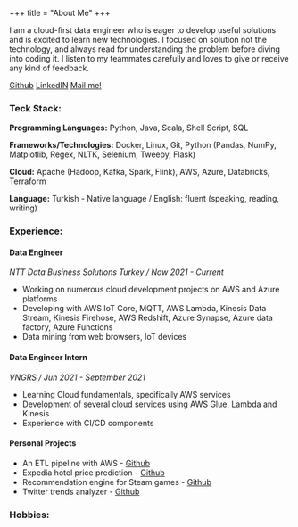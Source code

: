 +++
title = "About Me"
+++

I am a cloud-first data engineer who is eager to develop useful solutions and is excited to learn new technologies. I focused on solution not the technology, and always read for understanding the problem before diving into coding it. I listen to my teammates carefully and loves to give or receive any kind of feedback.

[Github](https://github.com/mehmetkocer) [LinkedIN](https://linkedin.com/in/mehmetkocer) [Mail me!](mehmetkocer@proton.me)

### Teck Stack:
**Programming Languages:** Python, Java, Scala, Shell Script, SQL

**Frameworks/Technologies:** Docker, Linux, Git, Python (Pandas, NumPy, Matplotlib, Regex, NLTK, Selenium, Tweepy, Flask) 

**Cloud:** Apache (Hadoop, Kafka, Spark, Flink), AWS, Azure, Databricks, Terraform 

**Language:** Turkish - Native language / English: fluent (speaking, reading, writing)

### Experience:
#### Data Engineer
*NTT Data Business Solutions Turkey / Now 2021 - Current*

- Working on numerous cloud development projects on AWS and Azure platforms
- Developing with AWS IoT Core, MQTT, AWS Lambda, Kinesis Data Stream, Kinesis Firehose, AWS Redshift, Azure Synapse, Azure data factory, Azure Functions
- Data mining from web browsers, IoT devices

#### Data Engineer Intern
*VNGRS / Jun 2021 - September 2021*
- Learning Cloud fundamentals, specifically AWS services
- Development of several cloud services using AWS Glue, Lambda and Kinesis
- Experience with CI/CD components

#### Personal Projects
- An ETL pipeline with AWS - [Github](https://github.com/mehmetkocer/End-to-End-Data-Ingestion-Demo)
- Expedia hotel price prediction - [Github](https://github.com/mehmetkocer/expedia-hotel-price-prediction)
- Recommendation engine for Steam games - [Github](https://github.com/mehmetkocer/Steam-Game-Recommendation)
- Twitter trends analyzer - [Github](https://github.com/mehmetkocer/Twitter-Trend-Analyzer)

### Hobbies:

